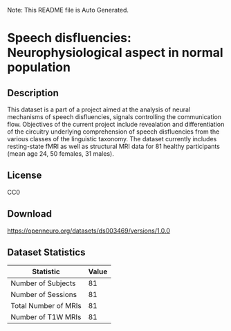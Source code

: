 Note: This README file is Auto Generated.

# Speech disfluencies: Neurophysiological aspect in normal population

## Description

This dataset is a part of a project aimed at the analysis of neural mechanisms of speech disfluencies, signals controlling the communication flow. Objectives of the current project include revealation and differentiation of the circuitry underlying comprehension of speech disfluencies from the various classes of the linguistic taxonomy. The dataset currently includes resting-state fMRI as well as structural MRI data for 81 healthy participants (mean age 24, 50 females, 31 males).


## License

CC0

## Download

https://openneuro.org/datasets/ds003469/versions/1.0.0

## Dataset Statistics

| Statistic | Value |
| --- | --- |
| Number of Subjects | 81 |
| Number of Sessions | 81 |
| Total Number of MRIs | 81 |
| Number of T1W MRIs | 81 |


